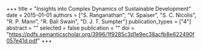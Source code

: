 +++
title = "Insights into Complex Dynamics of Sustainable Development"
date = 2015-01-01
authors = ["S. Ranganathan", "V. Spaiser", "S. C. Nicolis", "R. P. Mann", "R. Bali Swain", "D. J. T. Sumpter"]
publication_types = ["4"]
abstract = ""
selected = false
publication = ""
doi = "https://pdfs.semanticscholar.org/3996/1f9285c3d1e9ec38acfb8e622490f057e41d.pdf"
+++

